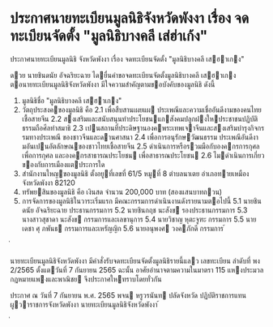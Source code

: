 
# ประกาศนายทะเบียนมูลนิธิจังหวัดพังงา เรื่อง จดทะเบียนจัดตั้ง "มูลนิธิบางคลี เส่ฮ่าเก้ง"
      
      

      
      

ประกาศนายทะเบียนมูลนิธิ 
จังหวัดพังงา 
เรื่อง   จดทะเบียนจัดตั้ง  "มูลนิธิบางคลี  เสฮาเกง" 
 
 
ดวย  นายชินดนัย  อัจฉริยะฉาย  ไดยื่นคําขอจดทะเบียนจัดตั้งมูลนิธิบางคลี  เสฮาเกง   
ตอนายทะเบียนมูลนิธิจังหวัดพังงา  มีใจความสําคัญตามขอบังคับของมูลนิธิ  ดังนี้ 
1. มูลนิธิชื่อ  "มูลนิธิบางคลี  เสฮาเกง" 
2. วัตถุประสงคของมูลนิธิ  คือ 
 2.1 เพื่อสืบสานเผยแผ  ประเพณีและความเชื่ออันดีงามของคนไทยเชื้อสายจีน 
 2.2 สงเสริมและสนับสนุนทําประโยชนแกสังคมปลูกฝงใหประชาชนปฏิบัติธรรมถือศีลทําสมาธิ 
  2.3 เปนสถานที่ประดิษฐานองคพระเทพเจาจีนและสงเสริมบํารุงกิจกรรมทางประเพณี 
ของชาวจีนและดานศาสนา 
 2.4 เพื่อการอนุรักษวัฒนธรรม  ประเพณีอันดีงามอันเปนอัตลักษณของชาวไทยเชื้อสายจีน 
  2.5 ดําเนินการหรือรวมมือกับองคกรการกุศลเพื่อการกุศล  และองคกรสาธารณประโยชน 
เพื่อสาธารณประโยชน 
 2.6 ไมดําเนินการเกี่ยวของกับการเมืองแตประการใด 
3. สํานักงานใหญของมูลนิธิ  ตั้งอยูที่เลขที่  61/5  หมูที่      8   ตําบลนาเตย  อําเภอทายเหมือง   
จังหวัดพังงา  82120 
4. ทรัพยสินของมูลนิธิ  คือ 
 เงินสด  จํานวน  200,000  บาท  (สองแสนบาทถวน) 
5. การจัดการของมูลนิธิในวาระเริ่มแรก  มีคณะกรรมการดําเนินงานดังรายนามตอไปนี้ 
 5.1 นายชินดนัย  อัจฉริยะฉาย ประธานกรรมการ 
 5.2 นายชินกฤช  นะสังข รองประธานกรรมการ 
 5.3 นางสาวสุชาดา  นะสังข กรรมการและเลขานุการ 
 5.4 นายวิชาญ     หุตะจูฑะ กรรมการ 
 5.5 นายเดชา  ศุ   ภพันธ กรรมการและเหรัญญิก 
 5.6 นายอนุพงศ  วงคภักดี กรรมการ 
้
 
่
 

นายทะเบียนมูลนิธิจังหวัดพังงา  มีคําสั่งรับจดทะเบียนจัดตั้งมูลนิธิรายนี้แลว  เลขทะเบียน 
ลําดับที่  พง  2/2565  ตั้งแตวันที่  7  กันยายน  2565 
ฉะนั้น  อาศัยอํานาจตามความในมาตรา  115  แหงประมวลกฎหมายแพงและพาณิชย 
จึงประกาศใหทราบโดยทั่วกัน 
 
ประกาศ  ณ  วันที่  7  กันยายน  พ.ศ.  2565 
พจน  หรูวรนันท 
ปลัดจังหวัด  ปฏิบัติราชการแทน 
ผูวาราชการจังหวัดพังงา 
นายทะเบียนมูลนิธิจังหวัดพังงา 
้
 
่
 